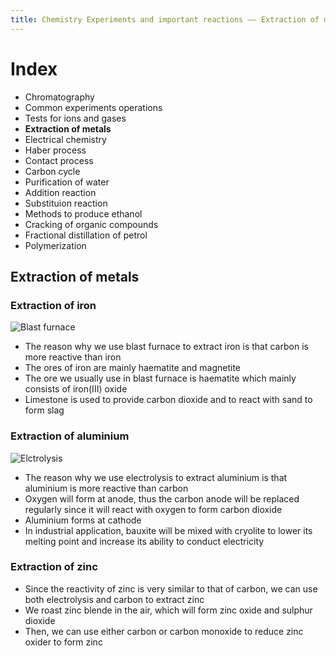 ```yaml
---
title: Chemistry Experiments and important reactions —— Extraction of meatals
---
```


# Index

- Chromatography
- Common experiments operations
- Tests for ions and gases
- **Extraction of metals**
- Electrical chemistry
- Haber process
- Contact process
- Carbon cycle
- Purification of water
- Addition reaction
- Substituion reaction
- Methods to produce ethanol
- Cracking of organic compounds
- Fractional distillation of petrol
- Polymerization


## Extraction of metals

### Extraction of iron

![Blast furnace](https://AugensternJiang.github.io/img/7d6ebc1d0cffcf11c212cdf1d42d141a5c343d1b75f9e4.15546190blastfurnace.png)

- The reason why we use blast furnace to extract iron is that carbon is more reactive than iron
- The ores of iron are mainly haematite and magnetite
- The ore we usually use in blast furnace is haematite which mainly consists of iron(III) oxide
- Limestone is used to provide carbon dioxide and to react with sand to form slag

### Extraction of aluminium

![Elctrolysis](https://AugensternJiang.github.io/img/cell.jpg)

- The reason why we use electrolysis to extract aluminium is that aluminium is more reactive than carbon
- Oxygen will form at anode, thus the carbon anode will be replaced regularly since it will react with oxygen to form carbon dioxide
- Aluminium forms at cathode
- In industrial application, bauxite will be mixed with cryolite to lower its melting point and increase its ability to conduct electricity

### Extraction of zinc

- Since the reactivity of zinc is very similar to that of carbon, we can use both electrolysis and carbon to extract zinc
- We roast zinc blende in the air, which will form zinc oxide and sulphur dioxide
- Then, we can use either carbon or carbon monoxide to reduce zinc oxider to form zinc
